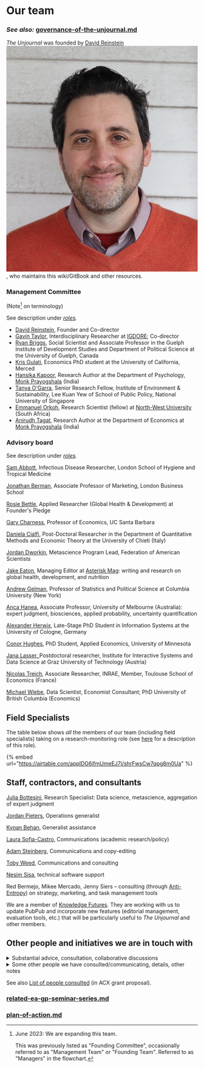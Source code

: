 # Our team

### _See also:_ [governance-of-the-unjournal.md](../../management-tech-details-discussion/governance-of-the-unjournal.md "mention")

_The Unjournal_ was founded by [David Reinstein](https://davidreinstein.org) <img src="../../.gitbook/assets/image (1) (1).png" alt="" data-size="line">, who maintains this wiki/GitBook and other resources.

### Management Committee

(Note[^1] on terminology)

See description under [_roles_](../call-for-participants-research/#roles)_._

* [David Reinstein](https://www.davidreinstein.org), Founder and Co-director
* [Gavin Taylor](https://onscienceandacademia.org/t/gavin-taylor/356), Interdisciplinary Researcher at [IGDORE](https://igdore.org/); Co-director
* [Ryan Briggs](https://www.ryancbriggs.net/), Social Scientist and Associate Professor in the Guelph Institute of Development Studies and Department of Political Science at the University of Guelph, Canada
* [Kris Gulati](https://sites.google.com/view/kris-gulati/home), Economics PhD student at the University of California, Merced
* [Hansika Kapoor](https://www.hansikakapoor.in), Research Author at the Department of Psychology, [Monk Prayogshala](https://www.monkprayogshala.in/) (India)
* [Tanya O'Garra](https://sites.google.com/view/tanyaogarra/home), Senior Research Fellow, Institute of Environment & Sustainability, Lee Kuan Yew of School of Public Policy, National University of Singapore
* [Emmanuel Orkoh](https://scholar.google.com/citations?user=hMW0bj4AAAAJ\&hl=en), Research Scientist (fellow) at [North-West University](https://www.nwu.ac.za/) (South Africa)
* [Anirudh Tagat](https://www.anirudhtagat.com/), Research Author at the Department of Economics at [Monk Prayogshala](http://www.google.com/url?q=http%3A%2F%2Fwww.monkprayogshala.in\&sa=D\&sntz=1\&usg=AOvVaw0Q2v2r2Rf\_7hISS6yEnqOt) (India)

### Advisory board

See description under [_roles_](https://effective-giving-marketing.gitbook.io/unjournal-x-ea-and-global-priorities-research/readme/call-for-participants-research#roles)_._

[Sam Abbott](https://samabbott.co.uk), Infectious Disease Researcher, London School of Hygiene and Tropical Medicine

[Jonathan Berman](https://www.london.edu/faculty-and-research/faculty-profiles/b/berman-j-z-1), Associate Professor of Marketing, London Business School

[Rosie Bettle](https://www.linkedin.com/in/rosie-bettle-84a1051b0/?originalSubdomain=uk), Applied Researcher (Global Health & Development) at Founder's Pledge

[Gary Charness](https://www.wikiwand.com/en/Gary\_Charness), Professor of Economics, UC Santa Barbara

[Daniela Cialfi](https://www.researchgate.net/profile/Daniela-Cialfi), Post-Doctoral Researcher in the Department of Quantitative Methods and Economic Theory at the University of Chieti (Italy)

[Jordan Dworkin](https://fas.org/expert/jordan-dworkin/), Metascience Program Lead, Federation of American Scientists

[Jake Eaton](https://www.linkedin.com/in/jake-eaton-phd-bb204634/), Managing Editor at [Asterisk Mag](https://asteriskmag.com/): writing and research on global health, development, and nutrition

[Andrew Gelman](http://www.stat.columbia.edu/\~gelman/), Professor of Statistics and Political Science at Columbia University (New York)

[Anca Hanea](https://findanexpert.unimelb.edu.au/profile/697859-anca-hanea), Associate Professor, University of Melbourne (Australia): expert judgment, biosciences, applied probability, uncertainty quantification

[Alexander Herwix](https://www.researchgate.net/profile/Alexander-Herwix), Late-Stage PhD Student in Information Systems at the University of Cologne, Germany

[Conor Hughes](https://pop.umn.edu/people/conor-hughes), PhD Student, Applied Economics, University of Minnesota

[Jana Lasser, ](https://www.janalasser.at/)Postdoctoral researcher, Institute for Interactive Systems and Data Science at Graz University of Technology (Austria)

[Nicolas Treich](https://www.nicolastreich.com/), Associate Researcher, INRAE, Member, Toulouse School of Economics (France)

[Michael Wiebe](https://michaelwiebe.com/), Data Scientist, Economist Consultant; PhD University of British Columbia (Economics)

## Field Specialists

The table below shows _all_ the members of our team (including field specialists) taking on a research-monitoring role (see [here](../organizational-roles-and-responsibilities/#field-specialists-fs) for a description of this role).

{% embed url="https://airtable.com/applDG6ifmUmeEJ7j/shrFwsCw7qpg8m0Ua" %}

## Staff, contractors, and consultants

[Julia Bottesini](https://app.gitbook.com/s/scEoiIiYYQByE1FaibWQ/tools-and-examples/cole\_haus-modeling), Research Specialist: Data science, metascience, aggregation of expert judgment

[Jordan Pieters](https://www.linkedin.com/search/results/all/?fetchDeterministicClustersOnly=true\&heroEntityKey=urn%3Ali%3Afsd\_profile%3AACoAAC8F6\_QBDzDncXc8sedfDTnbux1rlhcRsU8\&keywords=jordan%20pieters\&origin=RICH\_QUERY\_SUGGESTION\&position=0\&searchId=54d727f6-c121-4404-aa85-30bc2b974c74\&sid=qFJ\&spellCorrectionEnabled=false), Operations generalist

[Kynan Behan](https://www.linkedin.com/in/kynan-behan-b36b8a217/), Generalist assistance

[Laura Sofia-Castro](https://www.linkedin.com/in/laurasofia/), Communications (academic research/policy)

[Adam Steinberg](https://www.linkedin.com/in/adam-steinberg1/), Communications and copy-editing&#x20;

[Toby Weed](https://tobyweed.github.io/), Communications and consulting&#x20;

[Nesim Sisa](https://www.linkedin.com/search/results/all/?fetchDeterministicClustersOnly=true\&heroEntityKey=urn%3Ali%3Afsd\_profile%3AACoAAAjbFsAB2AXvvtZTLLNn6rNFbxXbpo-AwTs\&keywords=nesim%20sisa\&origin=RICH\_QUERY\_SUGGESTION\&position=0\&searchId=9be224ea-9806-4316-9c3b-bdc511974fd2\&sid=v-d\&spellCorrectionEnabled=false), technical software support

Red Bermejo, Mikee Mercado, Jenny Siers – consulting (through [Anti-Entropy](https://www.antientropy.org/)) on strategy, marketing, and task management tools

We are a member of [Knowledge Futures](https://www.knowledgefutures.org/). They are working with us to update PubPub and incorporate new features (editorial management, evaluation tools, etc.) that will be particularly useful to _The Unjournal_ and other members.



## Other people and initiatives we are in touch with

<details>

<summary>Substantial advice, consultation, collaborative discussions</summary>

* Abel Brodeur, Founder/chair of the [Institute for Replication](https://i4replication.org/)

<!---->

* The [repliCATS project](https://replicats.research.unimelb.edu.au/)

<!---->

* [Eva Vivalt](http://evavivalt.com), Assistant Professor in the Department of Economics at the University of Toronto

<!---->

* Other academic and policy economists, such as [Julian Jamison](http://business-school.exeter.ac.uk/about/people/profile/index.php?web\_id=Julian\_Jamison), [Todd Kaplan](http://business-school.exeter.ac.uk/about/people/profile/index.php?web\_id=Todd\_Kaplan), [Kate Rockett](https://www.essex.ac.uk/people/rocke62806/katharine-rockett), [David Rhys-Bernard](https://davidrhysbernard.com), [David Roodman](https://davidroodman.com/about/), and [Anna Dreber Almenberg](https://sites.google.com/site/annadreber/)

<!---->

* Cooper Smout, head of [https://freeourknowledge.org/](https://freeourknowledge.org/)

<!---->

* [Brian Nosek](https://www.projectimplicit.net/nosek/), Center for Open Science

<!---->

* [Ted Miguel](http://emiguel.econ.berkeley.edu/), Faculty Director, Berkeley Initiative for Transparency in the Social Sciences (BITSS)

<!---->

* Daniel Saderi, [PreReview](https://prereview.org/)

<!---->

* [Yonatan Cale](https://il.linkedin.com/in/yonatancale), who helped me put this proposal together through asking a range of challenging questions and offering his feedback
* [Daniel Lakens](https://sites.google.com/site/lakens2/), Experimental Psychologist at the Human-Technology Interaction group at Eindhoven University of Technology (Netherlands), has also completed research with the Open Science Collaboration and the Peer Reviewers’ Openness Initiative

</details>

<details>

<summary>Some other people we have consulted/communicating, details, other notes</summary>

* Cooper Smout, FoK collaboration possibilities: through their pledges, and through an open access journal Cooper is putting together, which the Unjournal could feed into, for researchers needing a ‘journal with an impact factor’
* Participants in the GPI seminar luncheon

<!---->

* Paolo Crosetto (Experimental Economics, French National Research Institute for Agriculture, Food and Environment) [https://paolocrosetto.wordpress.com/](https://paolocrosetto.wordpress.com/)

<!---->

* Cecilia Tilli, Foundation to Prevent Antibiotics Resistance and EA research advocate

<!---->

* Sergey Frolov (Physicist), Prof. J.-S. Caux, Physicist and head of [https://scipost.org/](https://scipost.org/)

<!---->

* Peter Slattery, Behaviourworks Australia

<!---->

* Alex Barnes, Business Systems Analyst, [https://eahub.org/profile/alex-barnes/](https://eahub.org/profile/alex-barnes/)

<!---->

* Paola Masuzzo of IGDORE (biologist and advocate of open science)

<!---->

* William Sleegers (Psychologist and Data Scientist, Rethink Priorities)

<!---->

* Nathan Young [https://eahub.org/profile/nathan-young/](https://eahub.org/profile/nathan-young/); considering connecting The Unjournal to Metaculus predictions

<!---->

* Edo Arad [https://eahub.org/profile/edo-arad/](https://eahub.org/profile/edo-arad/) (mathematician and EA research advocate)

<!---->

* Hamish Huggard (Data science, ‘literature maps’)

</details>

See also [List of people consulted](../../readme/discussion-team/broken-reference/) (in ACX grant proposal).

### [related-ea-gp-seminar-series.md](../../parallel-partner-initiatives-and-resources/related-ea-gp-seminar-series.md "mention")

### [plan-of-action.md](../plan-of-action.md "mention")

[^1]: June 2023: We are expanding this team.&#x20;

    This was previously listed as "Founding Committee", occasionally referred to as "Management Team" or "Founding Team". Referred to as "Managers" in the flowchart.
